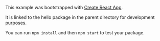This example was bootstrapped with [Create React App](https://github.com/facebook/create-react-app).

It is linked to the hello package in the parent directory for development purposes.

You can run `npm install` and then `npm start` to test your package.
